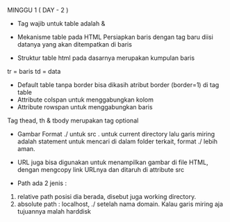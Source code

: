 MINGGU 1 ( DAY - 2 )

- Tag wajib untuk table adalah <tr> & <td>

- Mekanisme table pada HTML
Persiapkan baris dengan tag <tr> baru diisi datanya yang akan ditempatkan di baris

- Struktur table html pada dasarnya merupakan kumpulan baris 

tr = baris 
td = data

- Default table tanpa border bisa dikasih atribut border (border=1) di tag table 
- Attribute colspan untuk menggabungkan kolom
- Attribute rowspan untuk menggabungkan baris

Tag thead, th & tbody merupakan tag optional

- Gambar
Format ./ untuk src . untuk current directory lalu garis miring adalah statement untuk mencari di dalam folder terkait, format ./ lebih aman.

- URL juga bisa digunakan untuk menampilkan gambar di file HTML, dengan mengcopy link URLnya dan ditaruh di attribute src

- Path ada 2 jenis :
1. relative path posisi dia berada, disebut juga working directory.
2. absolute path : localhost, ./ setelah nama domain. Kalau garis miring aja tujuannya malah harddisk
